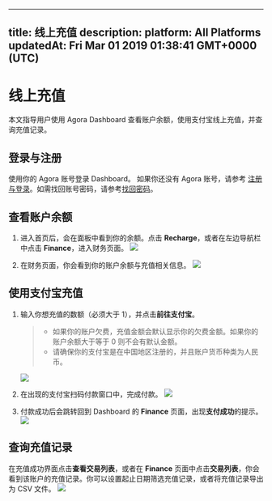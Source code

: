 
---
title: 线上充值
description: 
platform: All Platforms
updatedAt: Fri Mar 01 2019 01:38:41 GMT+0000 (UTC)
---
# 线上充值
本文指导用户使用 Agora Dashboard 查看账户余额，使用支付宝线上充值，并查询充值记录。

## 登录与注册
使用你的 Agora 账号登录 Dashboard。
如果你还没有 Agora 账号，请参考 [注册与登录](../../cn/Agora%20Platform/sign_in_and_sign_up.md)。如需找回账号密码，请参考[找回密码](../../cn/Agora%20Platform/sign_in_and_sign_up.md)。

## 查看账户余额
1. 进入首页后，会在面板中看到你的余额。点击 **Recharge**，或者在左边导航栏中点击 **Finance**，进入财务页面。
   ![](https://web-cdn.agora.io/docs-files/1550824229379)
	 
2. 在财务页面，你会看到你的账户余额与充值相关信息。
   ![](https://web-cdn.agora.io/docs-files/1550826764427)

## 使用支付宝充值
1. 输入你想充值的数额（必须大于 1），并点击**前往支付宝**。

   > - 如果你的账户欠费，充值金额会默认显示你的欠费金额。如果你的账户余额大于等于 0 则不会有默认金额。
   > - 请确保你的支付宝是在中国地区注册的，并且账户货币种类为人民币。

   ![](https://web-cdn.agora.io/docs-files/1550826935969)

2. 在出现的支付宝扫码付款窗口中，完成付款。
	 ![](https://web-cdn.agora.io/docs-files/1551064500601)


3. 付款成功后会跳转回到 Dashboard 的 **Finance** 页面，出现**支付成功**的提示。
   ![](https://web-cdn.agora.io/docs-files/1550827610067)

## 查询充值记录
在充值成功界面点击**查看交易列表**，或者在 **Finance** 页面中点击**交易列表**，你会看到该账户的充值记录。你可以设置起止日期筛选充值记录，或者将充值记录导出为 CSV 文件。
![](https://web-cdn.agora.io/docs-files/1550827894397)
